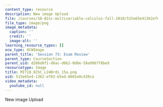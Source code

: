 ```yaml
---
content_type: resource
description: New image Upload
file: /courses/18-02sc-multivariable-calculus-fall-2010/515e65e41362ef83b5ed8601e0c439ca_MIT18_02SC_L24Brds_15a.png
file_type: image/png
image_metadata:
  caption: ''
  credit: ''
  image-alt: ''
learning_resource_types: []
ocw_type: OCWImage
parent_title: 'Session 73: Exam Review'
parent_type: CourseSection
parent_uid: d286d8f1-d8ac-d0b2-0d8e-58a9967f8be9
resourcetype: Image
title: MIT18_02SC_L24Brds_15a.png
uid: 515e65e4-1362-ef83-b5ed-8601e0c439ca
video_metadata:
  youtube_id: null
---
```

New image Upload

